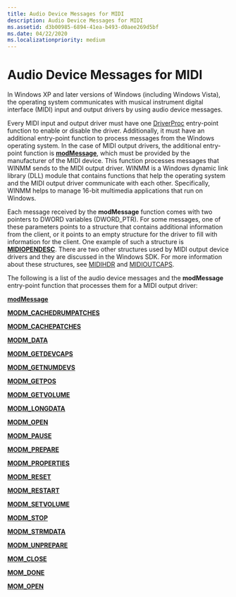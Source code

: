 ```yaml
---
title: Audio Device Messages for MIDI
description: Audio Device Messages for MIDI
ms.assetid: d3b00985-6894-41ea-b493-d0aee269d5bf
ms.date: 04/22/2020
ms.localizationpriority: medium
---
```


# Audio Device Messages for MIDI


In Windows XP and later versions of Windows (including Windows Vista), the operating system communicates with musical instrument digital interface (MIDI) input and output drivers by using audio device messages.

Every MIDI input and output driver must have one [DriverProc](/windows/win32/api/mmiscapi/nc-mmiscapi-driverproc) entry-point function to enable or disable the driver. Additionally, it must have an additional entry-point function to process messages from the Windows operating system. In the case of MIDI output drivers, the additional entry-point function is [**modMessage**](/previous-versions/windows/hardware/drivers/ff537532(v=vs.85)), which must be provided by the manufacturer of the MIDI device. This function processes messages that WINMM sends to the MIDI output driver. WINMM is a Windows dynamic link library (DLL) module that contains functions that help the operating system and the MIDI output driver communicate with each other. Specifically, WINMM helps to manage 16-bit multimedia applications that run on Windows.

Each message received by the **modMessage** function comes with two pointers to DWORD variables (DWORD\_PTR). For some messages, one of these parameters points to a structure that contains additional information from the client, or it points to an empty structure for the driver to fill with information for the client. One example of such a structure is [**MIDIOPENDESC**](/windows/win32/api/mmddk/ns-mmddk-midiopendesc_tag). There are two other structures used by MIDI output device drivers and they are discussed in the Windows SDK. For more information about these structures, see [MIDIHDR](/windows/win32/api/mmeapi/ns-mmeapi-midihdr) and [MIDIOUTCAPS](/windows/win32/api/mmeapi/ns-mmeapi-midioutcaps).

The following is a list of the audio device messages and the **modMessage** entry-point function that processes them for a MIDI output driver:

[**modMessage**](/previous-versions/windows/hardware/drivers/ff537532(v=vs.85))

[**MODM\_CACHEDRUMPATCHES**](/previous-versions/windows/hardware/drivers/ff537533(v=vs.85))

[**MODM\_CACHEPATCHES**](/previous-versions/windows/hardware/drivers/ff537534(v=vs.85))

[**MODM\_DATA**](/previous-versions/windows/hardware/drivers/ff537535(v=vs.85))

[**MODM\_GETDEVCAPS**](/previous-versions/windows/hardware/drivers/ff537536(v=vs.85))

[**MODM\_GETNUMDEVS**](/previous-versions/windows/hardware/drivers/ff537537(v=vs.85))

[**MODM\_GETPOS**](/previous-versions/windows/hardware/drivers/ff537538(v=vs.85))

[**MODM\_GETVOLUME**](/previous-versions/windows/hardware/drivers/ff537539(v=vs.85))

[**MODM\_LONGDATA**](/previous-versions/windows/hardware/drivers/ff537540(v=vs.85))

[**MODM\_OPEN**](/previous-versions/windows/hardware/drivers/ff537541(v=vs.85))

[**MODM\_PAUSE**](/previous-versions/windows/hardware/drivers/ff537542(v=vs.85))

[**MODM\_PREPARE**](/previous-versions/windows/hardware/drivers/ff537543(v=vs.85))

[**MODM\_PROPERTIES**](/previous-versions/windows/hardware/drivers/ff537544(v=vs.85))

[**MODM\_RESET**](/previous-versions/windows/hardware/drivers/ff537545(v=vs.85))

[**MODM\_RESTART**](/previous-versions/windows/hardware/drivers/ff537546(v=vs.85))

[**MODM\_SETVOLUME**](/previous-versions/windows/hardware/drivers/ff537547(v=vs.85))

[**MODM\_STOP**](/previous-versions/windows/hardware/drivers/ff537548(v=vs.85))

[**MODM\_STRMDATA**](/previous-versions/windows/hardware/drivers/ff537549(v=vs.85))

[**MODM\_UNPREPARE**](/previous-versions/windows/hardware/drivers/ff537550(v=vs.85))

[**MOM\_CLOSE**](/previous-versions/windows/hardware/drivers/ff537551(v=vs.85))

[**MOM\_DONE**](/previous-versions/windows/hardware/drivers/ff537552(v=vs.85))

[**MOM\_OPEN**](/previous-versions/windows/hardware/drivers/ff537553(v=vs.85))

 

